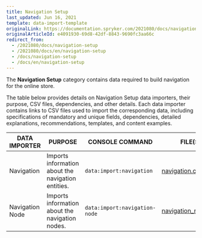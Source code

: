 ```yaml
---
title: Navigation Setup
last_updated: Jun 16, 2021
template: data-import-template
originalLink: https://documentation.spryker.com/2021080/docs/navigation-setup
originalArticleId: e4091930-69d8-42df-8843-9690fc3aa66c
redirect_from:
  - /2021080/docs/navigation-setup
  - /2021080/docs/en/navigation-setup
  - /docs/navigation-setup
  - /docs/en/navigation-setup
---
```


The **Navigation Setup** category contains data required to build navigation for the online store.

The table below provides details on Navigation Setup data importers, their purpose, CSV files, dependencies, and other details. Each data importer contains links to CSV files used to import the corresponding data, including specifications of mandatory and unique fields, dependencies, detailed explanations, recommendations, templates, and content examples.

| DATA IMPORTER | PURPOSE | CONSOLE COMMAND | FILE(S) | DEPENDENCIES |
| --- | --- | --- | --- |--- |
| Navigation | Imports information about the navigation entities. |`data:import:navigation` | [navigation.csv](/docs/scos/dev/data-import/{{page.version}}/data-import-categories/navigation-setup/file-details-navigation.csv.html) |None |
| Navigation Node | Imports information about the navigation nodes. |`data:import:navigation-node` |[ navigation_node.csv](/docs/scos/dev/data-import/{{page.version}}/data-import-categories/navigation-setup/file-details-navigation-node.csv.html) | <ul><li>[navigation.csv](/docs/scos/dev/data-import/{{page.version}}/data-import-categories/navigation-setup/file-details-navigation.csv.html)</li><li>[glossary.csv](/docs/scos/dev/data-import/{{page.version}}/data-import-categories/commerce-setup/file-details-glossary.csv.html)</li></ul>|
